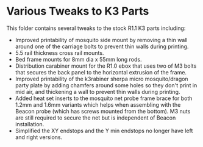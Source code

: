 # Various Tweaks to K3 Parts

This folder contains several tweaks to the stock R1.1 K3 parts including:

- Improved printability of mosquito side mount by removing a thin wall around one of the carriage bolts to prevent thin walls during printing.
- 5.5 rail thickness cross rail mounts.
- Bed frame mounts for 8mm dia x 55mm long rods.
- Distribution carabiner mount for the R1.0 ebox that uses two of M3 bolts that secures the back panel to the horizontal extrusion of the frame.
- Improved printability of the k3rabiner sherpa micro mosquito/dragon party plate by adding chamfers around some holes so they don't print in mid air, and thickening a wall to prevent thin walls during printing.
- Added heat set inserts to the mosquito net probe frame brace for both 1.2mm and 1.6mm variants which helps when assembling with the Beacon probe (which has screws mounted from the bottom). M3 nuts are still required to secure the net but is independent of Beacon installation.
- Simplified the XY endstops and the Y min endstops no longer have left and right versions.